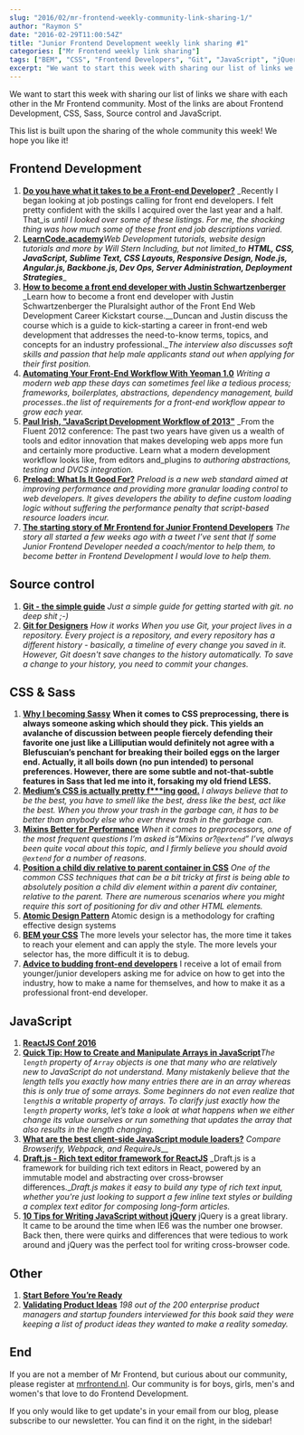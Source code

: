 ```yaml
---
slug: "2016/02/mr-frontend-weekly-community-link-sharing-1/"
author: "Raymon S"
date: "2016-02-29T11:00:54Z"
title: "Junior Frontend Development weekly link sharing #1"
categories: ["Mr Frontend weekly link sharing"]
tags: ["BEM", "CSS", "Frontend Developers", "Git", "JavaScript", "jQuery", "ReactJS", "Sass"]
excerpt: "We want to start this week with sharing our list of links we share with each other in the Mr Fronte..."
---
```


We want to start this week with sharing our list of links we share with each other in the Mr Frontend community. Most of the links are about Frontend Development, CSS, Sass, Source control and JavaScript.

This list is built upon the sharing of the whole community this week! We hope you like it!

## Frontend Development

1. **[Do you have what it takes to be a Front-end Developer?](http://learntocodewith.me/web-dev/front-end-developer-skills/)** _Recently I began looking at job postings calling for front end developers. I felt pretty confident with the skills I acquired over the last year and a half. That_is _until I looked over some of these listings. For me, the shocking thing was how much some of these front end job descriptions varied._
2. [**LearnCode.academy**](https://www.youtube.com/channel/UCVTlvUkGslCV_h-nSAId8Sw)_Web Development tutorials, website design tutorials and more by Will Stern Including, but not limited_to __HTML, CSS, JavaScript, Sublime Text, CSS Layouts, Responsive Design, Node.js, Angular.js, Backbone.js, Dev Ops, Server Administration, Deployment Strategies____
3. **[How to become a front end developer with Justin Schwartzenberger](https://www.youtube.com/watch?v=eq8p5s3vz5M)** _Learn how to become a front end developer with Justin Schwartzenberger the Pluralsight author of the Front End Web Development Career Kickstart course.__Duncan and Justin discuss the course which is a guide to kick-starting a career in front-end web development that addresses the need-to-know terms, topics, and concepts for an industry professional.__The interview also discusses soft skills and passion that help male applicants stand out when applying for their first position._
4. **[Automating Your Front-End Workflow With Yeoman 1.0](https://www.youtube.com/watch?v=iUQ1fvdO9GY)** _Writing a modern web app these days can sometimes feel like a tedious process; frameworks, boilerplates, abstractions, dependency management, build processes..the list of requirements for a front-end workflow appear to grow each year._
5. **[Paul Irish, "JavaScript Development Workflow of 2013"](https://www.youtube.com/watch?v=f7AU2Ozu8eo)** _From the Fluent 2012 conference: The past two years have given us a wealth of tools and editor innovation that makes developing web apps more fun and certainly more productive. Learn what a modern development workflow looks like, from editors and_plugins _to authoring abstractions, testing and DVCS integration._
6. **[Preload: What Is It Good For?](https://www.smashingmagazine.com/2016/02/preload-what-is-it-good-for/)** _Preload is a new web standard aimed at improving performance and providing more granular loading control to web developers. It gives developers the ability to define custom loading logic without suffering the performance penalty that script-based resource loaders incur._
7. **[The starting story of Mr Frontend for Junior Frontend Developers](http://blog.mrfrontend.nl/2016/02/the-starting-story-of-mr-frontend-nl/)** _The story all started a few weeks ago with a tweet I’ve sent that If some Junior Frontend Developer needed a coach/mentor to help them, to become better in Frontend Development I would love to help them._

## Source control

1. **[Git - the simple guide](http://rogerdudler.github.io/git-guide/)** _Just a simple guide for getting started with git. no deep shit ;-)_
2. **[Git for Designers](https://medium.com/@dfosco/git-for-designers-856c434716e#.9xm5m7u53)** _How it works When you use Git, your project lives in a repository. Every project is a repository, and every repository has a different history - basically, a timeline of every change you saved in it. However, Git doesn't save changes to the history automatically. To save a change to your history, you need to commit your changes._

## CSS & Sass

1. **[Why I becoming Sassy](https://medium.com/@brenolf/why-i-m-becoming-sassy-8b4fe456558c#.2enp0zgp3)** __When it comes to CSS preprocessing, there is always someone asking which should they pick. This yields an avalanche of discussion between people fiercely defending their favorite one just like a Lilliputian would definitely not agree with a Blefuscuian’s penchant for breaking their boiled eggs on the larger end. Actually, it all boils down (no pun intended) to personal preferences. However, there are some subtle and not-that-subtle features in Sass that led me into it, forsaking my old friend LESS.__
2. **[Medium’s CSS is actually pretty f***ing good.](https://medium.com/@fat/mediums-css-is-actually-pretty-fucking-good-b8e2a6c78b06#.vtyul8bya)** _I always believe that to be the best, you have to smell like the best, dress like the best, act like the best. When you throw your trash in the garbage can, it has to be better than anybody else who ever threw trash in the garbage can._
3. **[Mixins Better for Performance](http://csswizardry.com/2016/02/mixins-better-for-performance/)** _When it comes to preprocessors, one of the most frequent questions I’m asked is<q>Mixins or?`@extend`</q> I’ve always been quite vocal about this topic, and I firmly believe you should avoid `@extend` for a number of reasons._
4. **[Position a child div relative to parent container in CSS](http://www.webdevdoor.com/html-css/css-position-child-div-parent)** _One of the common CSS techniques that can be a bit tricky at first is being able to absolutely position a child div element within a parent div container, relative to the parent. There are numerous scenarios where you might require this sort of positioning for div and other HTML elements._
5. **[Atomic Design Pattern](http://atomicdesign.bradfrost.com/)** Atomic design is a methodology for crafting effective design systems
6. **[BEM your CSS](http://slides.com/raymonschouwenaar-1/bem-your-css#/)** The more levels your selector has, the more time it takes to reach your element and can apply the style. The more levels your selector has, the more difficult it is to debug.
7. **[Advice to budding front-end developers](http://csswizardry.com/2014/08/advice-to-budding-front-end-developers/)** I receive a lot of email from younger/junior developers asking me for advice on how to get into the industry, how to make a name for themselves, and how to make it as a professional front-end developer.

## JavaScript

1. **[ReactJS Conf 2016](https://www.youtube.com/playlist?list=PLb0IAmt7-GS0M8Q95RIc2lOM6nc77q1IY)**
2. [**Quick Tip: How to Create and Manipulate Arrays in JavaScript**](http://www.sitepoint.com/quick-tip-create-manipulate-arrays-in-javascript/)_The `length` property of `Array` objects is one that many who are relatively new to JavaScript do not understand. Many mistakenly believe that the length tells you exactly how many entries there are in an array whereas this is only true of some arrays. Some beginners do not even realize that `length`is a writable property of arrays. To clarify just exactly how the `length` property works, let’s take a look at what happens when we either change its value ourselves or run something that updates the array that also results in the length changing._
3. **[What are the best client-side JavaScript module loaders?](http://www.slant.co/topics/1089/compare/~webpack_vs_browserify_vs_requirejs)** _Compare Browserify, Webpack, and RequireJs___
4. **[Draft.js - Rich text editor framework for ReactJS](http://facebook.github.io/draft-js/)** _Draft.js is a framework for building rich text editors in React, powered by an immutable model and abstracting over cross-browser differences.__Draft.js makes it easy to build any type of rich text input, whether you're just looking to support a few inline text styles or building a complex text editor for composing long-form articles._
5. **[10 Tips for Writing JavaScript without jQuery](http://tutorialzine.com/2014/06/10-tips-for-writing-javascript-without-jquery/)** jQuery is a great library. It came to be around the time when IE6 was the number one browser. Back then, there were quirks and differences that were tedious to work around and jQuery was the perfect tool for writing cross-browser code.

## Other

1. **[Start Before You’re Ready](https://medium.com/life-learning/start-before-you-re-ready-ac7d5608c83d#.1sk29f6tc)**
2. **[Validating Product Ideas](http://alistapart.com/article/validating-product-ideas)** _198 out of the 200 enterprise product managers and startup founders interviewed for this book said they were keeping a list of product ideas they wanted to make a reality someday._

## End

If you are not a member of Mr Frontend, but curious about our community, please register at [mrfrontend.nl](http://mrfrontend.nl). Our community is for boys, girls, men's and women's that love to do Frontend Development.

If you only would like to get update's in your email from our blog, please subscribe to our newsletter. You can find it on the right, in the sidebar!
